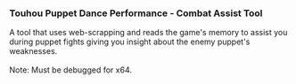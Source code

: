<h3>Touhou Puppet Dance Performance - Combat Assist Tool</h3>

A tool that uses web-scrapping and reads the game's memory to assist you during puppet fights giving you insight about the enemy puppet's weaknesses.</br></br>
Note: Must be debugged for x64.
